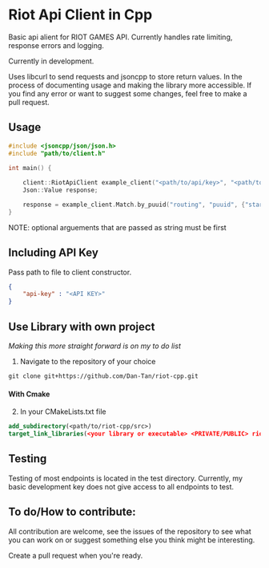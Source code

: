 # Riot Api Client in Cpp

Basic api alient for RIOT GAMES API. Currently handles rate limiting, response errors and logging.

Currently in development. 

Uses libcurl to send requests and jsoncpp to store return values. In the process of documenting usage and making the library more accessible. If you find any error or want to suggest some changes, feel free to make a pull request.

## Usage

```Cpp
#include <jsoncpp/json/json.h>
#include "path/to/client.h"

int main() {
    
    client::RiotApiClient example_client("<path/to/api/key>", "<path/to/logging/file>", logging::LEVEL::<level>, <bool verbose>);
    Json::Value response;

    response = example_client.Match.by_puuid("routing", "puuid", {"startTime", <user_arg>}, {"endTime", <user_arg>}, ...);
}
```

NOTE: optional arguements that are passed as string must be first

## Including API Key

Pass path to file to client constructor.

```Json
{
    "api-key" : "<API KEY>"
}
```

## Use Library with own project

*Making this more straight forward is on my to do list*

1. Navigate to the repository of your choice

```git 
git clone git+https://github.com/Dan-Tan/riot-cpp.git
```

#### With Cmake

2. In your CMakeLists.txt file

```cmake
add_subdirectory(<path/to/riot-cpp/src>)
target_link_libraries(<your library or executable> <PRIVATE/PUBLIC> riot-cpp)
```

## Testing

Testing of most endpoints is located in the test directory. Currently, my basic development key does not give access to all endpoints to test. 

## To do/How to contribute:

All contribution are welcome, see the issues of the repository to see what you can work on or suggest something else you think might be interesting.

Create a pull request when you're ready.

